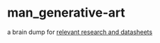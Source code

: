 # man_generative-art


a brain dump for [relevant research and datasheets
](https://github.com/exdysa/man_generative-art.wiki)
